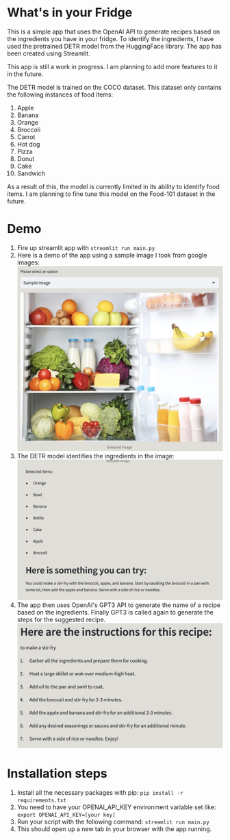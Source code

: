 # What's in your Fridge

This is a simple app that uses the OpenAI API to generate recipes based on the ingredients you have in your fridge. To identify the ingredients, I have used the pretrained DETR model from the HuggingFace library. The app has been created using Streamlit.

This app is still a work in progress. I am planning to add more features to it in the future.

The DETR model is trained on the COCO dataset. This dataset only contains the following instances of food items:
1. Apple
2. Banana
3. Orange
4. Broccoli
5. Carrot
6. Hot dog
7. Pizza
8. Donut
9. Cake
10. Sandwich 

As a result of this, the model is currently limited in its ability to identify food items. I am planning to fine tune this model on the Food-101 dataset in the future.

# Demo

1. Fire up streamlit app with `streamlit run main.py`
2. Here is a demo of the app using a sample image I took from google images:
![](images/streamlit_1.png)
3. The DETR model identifies the ingredients in the image:
![](images/streamlit_2.png)
4. The app then uses OpenAI's GPT3 API to generate the name of a recipe based on the ingredients. Finally GPT3 is called again to generate the steps for the suggested recipe.
![](images/streamlit_3.png)




# Installation steps
1. Install all the necessary packages with pip: 
`pip install -r requirements.txt`
2. You need to have your OPENAI_API_KEY environment variable set like: 
`export OPENAI_API_KEY=[your key]`
3. Run your script with the following command:
`streamlit run main.py`
4. This should open up a new tab in your browser with the app running.